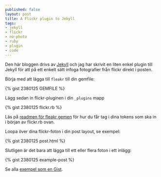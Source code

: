 ```yaml
---
published: false
layout: post
title: A Flickr plugin to Jekyll
tags:
- jekyll
- flickr
- no-photo
- ruby
- plugin
- code
---
```

Den här bloggen drivs av [Jekyll](https://github.com/mojombo/jekyll) och jag har skrivit en liten enkel plugin till Jekyll för att på ett enkelt sätt infoga fotografier från flickr direkt i posten.

Börja med att lägga till `fleakr` till din gemfile:

{% gist 2380125 GEMFILE %}

Lägg sedan in flickr-pluginen i din `_plugins` mapp

{% gist 2380125 flickr.rb %}

Läs på [readmen för fleakr gemen](https://github.com/reagent/fleakr) för hur du får tag i dina tokens som ska in i början av flickr.rb ovan.

Loopa över dina flickr-foton i din post layout, se exempel:

{% gist 2380125 post.html %}

Slutligen är det bara att lägga till ett eller flera foton i ett inlägg:

{% gist 2380125 example-post %}

Se alla [exempel som en Gist](https://gist.github.com/2380125).